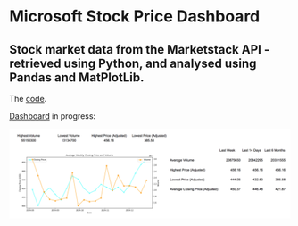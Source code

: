 # Microsoft Stock Price Dashboard

## Stock market data from the Marketstack API - retrieved using Python, and analysed using Pandas and MatPlotLib.

The [code](https://github.com/Coletterbox/Microsoft-Stock-Price-Dashboard/tree/main#:~:text=Microsoft%20Stock%20Price%20Dashboard.ipynb).

[Dashboard](Dashboard.png) in progress:

![](Dashboard.png)
